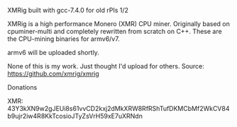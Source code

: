 XMRig built with gcc-7.4.0 for old rPIs 1/2

XMRig is a high performance Monero (XMR) CPU miner. Originally based on cpuminer-multi and completely rewritten from scratch on C++.
These are the CPU-mining binaries for armv6/v7.

armv6 will be uploaded shortly.

None of this is my work. Just thought I'd upload for others.
Source:
https://github.com/xmrig/xmrig

Donations

XMR: 43Y3kXN9w2gJEUi8s61vvCD2kxj2dMkXRW8RfRShTufDKMCbMf2WkCV84b9ujr2iw4R8KkTcosioJTyZsVrH59xE7uXRNdn

